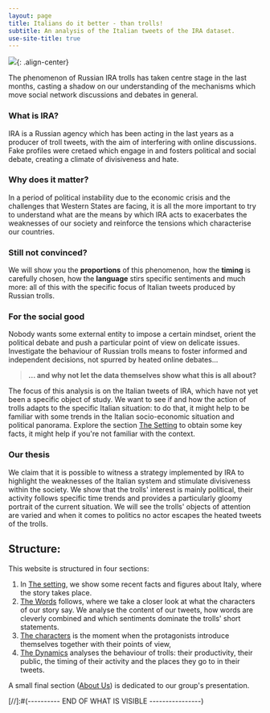 ```yaml
---
layout: page
title: Italians do it better - than trolls!
subtitle: An analysis of the Italian tweets of the IRA dataset.
use-site-title: true
---
```



![](../img/tweet_pile.png){: .align-center} 


The phenomenon of Russian IRA trolls has taken centre stage in the last months, casting a shadow on our understanding of the mechanisms which move social network discussions and debates in general.

### What is IRA?

IRA is a Russian agency which has been acting in the last years as a producer of troll tweets, with the aim of interfering with online discussions. Fake profiles were cretaed which engage in and fosters political and social debate, creating a climate of divisiveness and hate.

### Why does it matter?

In a period of political instability due to the economic crisis and the challenges that Western States are facing, it is all the more important to try to understand what are the means by which IRA acts to exacerbates the weaknesses of our society and reinforce the tensions which characterise our countries.

### Still not convinced?

We will show you the **proportions** of this phenomenon, how the **timing** is carefully chosen, how the **language** stirs specific sentiments and much more: all of this with the specific focus of Italian tweets produced by Russian trolls.

### For the social good

Nobody wants some external entity to impose a certain mindset, orient the political debate and push a particular point of view on delicate issues. Investigate the behaviour of Russian trolls means to foster informed and independent decisions, not spurred by heated online debates...

> **... and why not let the data themselves show what this is all about?**

The focus of this analysis is on the Italian tweets of IRA, which have not yet been a specific object of study. We want to see if and how the action of trolls adapts to the specific Italian situation: to do that, it might help to be familiar with some trends in the Italian socio-economic situation and political panorama. Explore the section [The Setting](beforeStarting) to obtain some key facts, it might help if you're not familiar with the context.

### Our thesis

We claim that it is possible to witness a strategy implemented by IRA to highlight the weaknesses of the Italian system and stimulate divisiveness within the society. We show that the trolls' interest is mainly political, their activity follows specific time trends and provides a particularly gloomy portrait of the current situation. We will see the trolls' objects of attention are varied and when it comes to politics no actor escapes the heated tweets of the trolls.


## Structure:

This website is structured in four sections:
1. In [The setting](beforeStarting), we show some recent facts and figures about Italy, where the story takes place.
2. [The Words](/theTweets) follows, where we take a closer look at what the characters of our story say. We analyse the content of our tweets, how words are cleverly combined and which sentiments dominate the trolls' short statements.
3. [The characters](/theChars) is the moment when the protagonists introduce themselves together with their points of view,
4. [The Dynamics](/explore3) analyses the behaviour of trolls: their productivity, their public, the timing of their activity and the places they go to in their tweets.

A small final section ([About Us](/aboutme)) is dedicated to our group's presentation.











[//]:#(---------- END OF WHAT IS VISIBLE ----------------)
